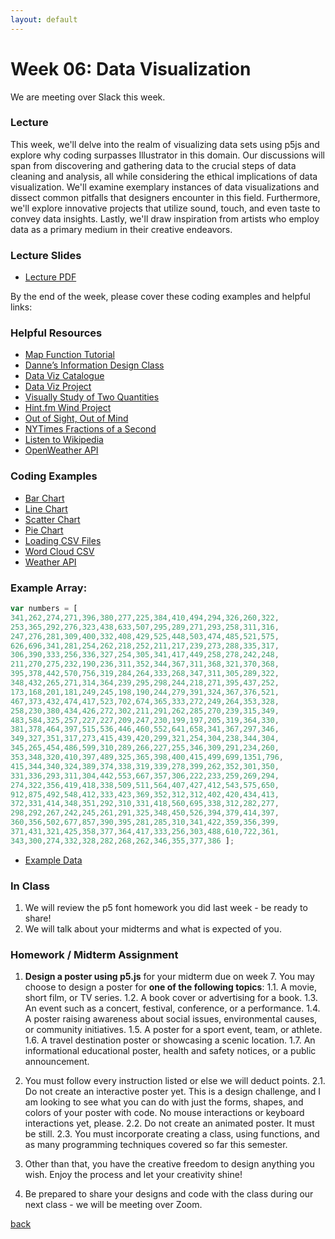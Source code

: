 ```yaml
---
layout: default
---
```


# Week 06: Data Visualization

We are meeting over Slack this week.

### Lecture
This week, we'll delve into the realm of visualizing data sets using p5js and explore why coding surpasses Illustrator in this domain. Our discussions will span from discovering and gathering data to the crucial steps of data cleaning and analysis, all while considering the ethical implications of data visualization. We'll examine exemplary instances of data visualizations and dissect common pitfalls that designers encounter in this field. Furthermore, we'll explore innovative projects that utilize sound, touch, and even taste to convey data insights. Lastly, we'll draw inspiration from artists who employ data as a primary medium in their creative endeavors.

### Lecture Slides
- [Lecture PDF](https://teaching-files.s3.us-east-2.amazonaws.com/creativecoding/lectures/creativecoding_week06.pdf)

By the end of the week, please cover these coding examples and helpful links:

### Helpful Resources
- [Map Function Tutorial](https://www.youtube.com/watch?v=nicMAoW6u1g)
- [Danne’s Information Design Class](http://infodesign.dannewoo.com/)
- [Data Viz Catalogue](https://datavizcatalogue.com/)
- [Data Viz Project](https://datavizproject.com/)
- [Visually Study of Two Quantities](https://en.rockcontent.com/blog/45-ways-to-communicate-two-quantities/)
- [Hint.fm Wind Project](http://hint.fm/wind/)
- [Out of Sight, Out of Mind](http://drones.pitchinteractive.com/)
- [NYTimes Fractions of a Second](https://archive.nytimes.com/www.nytimes.com/interactive/2010/02/26/sports/olympics/20100226-olysymphony.html)
- [Listen to Wikipedia](http://listen.hatnote.com/)
- [OpenWeather API](https://openweathermap.org/)


### Coding Examples
- [Bar Chart](https://editor.p5js.org/dannewoo/sketches/IuR_t73pN)
- [Line Chart](https://editor.p5js.org/dannewoo/sketches/ZgYNAQCoFd)
- [Scatter Chart](https://editor.p5js.org/dannewoo/sketches/SZHw8ONWB)
- [Pie Chart](https://editor.p5js.org/dannewoo/sketches/_Y_EG3bw2)
- [Loading CSV Files](https://editor.p5js.org/dannewoo/sketches/eBE6Ao1xC)
- [Word Cloud CSV](https://editor.p5js.org/dannewoo/sketches/PVorTDsAB)
- [Weather API](https://editor.p5js.org/dannewoo/sketches/kSl-or1Hk)

### Example Array:
```javascript
var numbers = [
341,262,274,271,396,380,277,225,384,410,494,294,326,260,322,
253,365,292,276,323,438,633,507,295,289,271,293,258,311,316,
247,276,281,309,400,332,408,429,525,448,503,474,485,521,575,
626,696,341,281,254,262,218,252,211,217,239,273,288,335,317,
306,390,333,256,336,327,254,305,341,417,449,258,278,242,248,
211,270,275,232,190,236,311,352,344,367,311,368,321,370,368,
395,378,442,570,756,319,284,264,333,268,347,311,305,289,322,
348,432,265,271,314,364,239,295,298,244,218,271,395,437,252,
173,168,201,181,249,245,198,190,244,279,391,324,367,376,521,
467,373,432,474,417,523,702,674,365,333,272,249,264,353,328,
258,230,380,434,426,272,302,211,291,262,285,270,239,315,349,
483,584,325,257,227,227,209,247,230,199,197,205,319,364,330,
381,378,464,397,515,536,446,460,552,641,658,341,367,297,346,
349,327,351,317,273,415,439,420,299,321,254,304,238,344,304,
345,265,454,486,599,310,289,266,227,255,346,309,291,234,260,
353,348,320,410,397,489,325,365,398,400,415,499,699,1351,796,
415,344,340,324,389,374,338,319,339,278,399,262,352,301,350,
331,336,293,311,304,442,553,667,357,306,222,233,259,269,294,
274,322,356,419,418,338,509,511,564,407,427,412,543,575,650,
912,875,492,548,412,333,423,369,352,312,312,402,420,434,413,
372,331,414,348,351,292,310,331,418,560,695,338,312,282,277,
298,292,267,242,245,261,291,325,348,450,526,394,379,414,397,
360,356,502,677,857,390,395,281,285,310,341,422,359,356,399,
371,431,321,425,358,377,364,417,333,256,303,488,610,722,361,
343,300,274,332,328,282,268,262,346,355,377,386 ];
```
- [Example Data](https://teaching-files.s3.us-east-2.amazonaws.com/creativecoding/lectures/data_example_data.zip)

### In Class
1. We will review the p5 font homework you did last week - be ready to share!
2. We will talk about your midterms and what is expected of you.

### Homework / Midterm Assignment
1. **Design a poster using p5.js** for your midterm due on week 7. You may choose to design a poster for **one of the following topics**:
   1.1. A movie, short film, or TV series.
   1.2. A book cover or advertising for a book.
   1.3. An event such as a concert, festival, conference, or a performance.
   1.4. A poster raising awareness about social issues, environmental causes, or community initiatives.
   1.5. A poster for a sport event, team, or athlete.
   1.6. A travel destination poster or showcasing a scenic location.
   1.7. An informational educational poster, health and safety notices, or a public announcement.
   
2. You must follow every instruction listed or else we will deduct points.
   2.1. Do not create an interactive poster yet. This is a design challenge, and I am looking to see what you can do with just the forms, shapes, and colors of your poster with code. No mouse interactions or keyboard interactions yet, please.
   2.2. Do not create an animated poster. It must be still.
   2.3. You must incorporate creating a class, using functions, and as many programming techniques covered so far this semester.
   
3. Other than that, you have the creative freedom to design anything you wish. Enjoy the process and let your creativity shine!
4. Be prepared to share your designs and code with the class during our next class - we will be meeting over Zoom.

[back](./)
